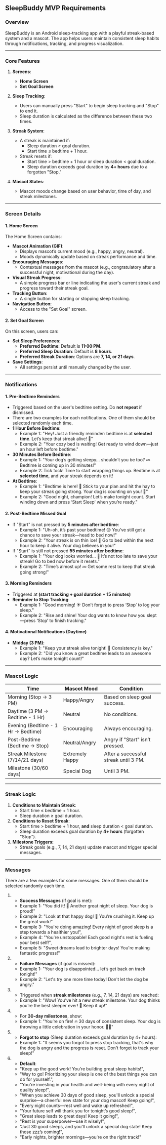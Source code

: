 
## **SleepBuddy MVP Requirements**

### **Overview**
SleepBuddy is an Android sleep-tracking app with a playful streak-based system and a mascot. The app helps users maintain consistent sleep habits through notifications, tracking, and progress visualization.

---

### **Core Features**
1. **Screens**:
    - **Home Screen**
    - **Set Goal Screen**

2. **Sleep Tracking**:
    - Users can manually press "Start" to begin sleep tracking and "Stop" to end it.
    - Sleep duration is calculated as the difference between these two times.

3. **Streak System**:
    - A streak is maintained if:
        - Sleep duration ≥ goal duration.
        - Start time ≤ bedtime + 1 hour.
    - Streak resets if:
        - Start time > bedtime + 1 hour or sleep duration < goal duration.
        - Sleep duration exceeds goal duration by **4+ hours** due to a forgotten "Stop."

4. **Mascot States**:
    - Mascot moods change based on user behavior, time of day, and streak milestones.

---

### **Screen Details**

#### **1. Home Screen**
The Home Screen contains:
- **Mascot Animation (GIF)**:
    - Displays mascot’s current mood (e.g., happy, angry, neutral).
    - Moods dynamically update based on streak performance and time.
- **Encouraging Messages**:
    - Contextual messages from the mascot (e.g., congratulatory after a successful night, motivational during the day).
- **Visual Streak Progress**:
    - A simple progress bar or line indicating the user's current streak and progress toward their streak goal.
- **Tracking Button**:
    - A single button for starting or stopping sleep tracking.
- **Navigation Button**:
    - Access to the "Set Goal" screen.


#### **2. Set Goal Screen**
On this screen, users can:
- **Set Sleep Preferences**:
    - **Preferred Bedtime**: Default is **11:00 PM**.
    - **Preferred Sleep Duration**: Default is **8 hours**.
    - **Preferred Streak Duration**: Options are **7, 14, or 21 days**.
- **Save Settings**:
    - All settings persist until manually changed by the user.

---

### **Notifications**

#### **1. Pre-Bedtime Reminders**
- Triggered based on the user's bedtime setting. Do **not repeat** if dismissed.
- There are two examples for each notifications. One of them should be selected randomly each time.
- **1 Hour Before Bedtime**:
    - Example 1: "Hey! Just a friendly reminder: bedtime is at **selected time**. Let’s keep that streak alive! 🐾"
    - Example 2: "Your cozy bed is waiting! Get ready to wind down—just an hour left before bedtime."
- **30 Minutes Before Bedtime**:
    - Example 1: "Your dog’s getting sleepy... shouldn’t you be too? 💤 Bedtime is coming up in 30 minutes!"
    - Example 2: Tick tock! Time to start wrapping things up. Bedtime is at **selected time**, and your streak depends on it!
- **At Bedtime**:
    - Example 1: "Bedtime is here! 🛌 Stick to your plan and hit the hay to keep your streak going strong. Your dog is counting on you! 🐾"
    - Example 2: "Good night, champion! Let’s make tonight count. Start winding down and press ‘Start Sleep’ when you’re ready."


#### **2. Post-Bedtime Missed Goal**
- If "Start" is not pressed by **5 minutes after bedtime**:
    - Example 1: "Uh-oh, it’s past your bedtime! 😔 You’ve still got a chance to save your streak—head to bed now!"
    - Example 2: "Your streak is on thin ice! 🐶 Go to bed within the next hour to keep it alive. Your dog believes in you!"
- If "Start" is still not pressed **55 minutes after bedtime**:
    - Example 1: "Your dog looks worried... 🐾 It’s not too late to save your streak! Go to bed now before it resets."
    - Example 2: "Time’s almost up! 💤 Get some rest to keep that streak going strong!"


#### **3. Morning Reminders**
- Triggered at **(start tracking + goal duration + 15 minutes)**
- **Reminder to Stop Tracking**:
    - Example 1: "Good morning! ☀️ Don’t forget to press ‘Stop’ to log your sleep."
    - Example 2: "Rise and shine! Your dog wants to know how you slept—press ‘Stop’ to finish tracking."



#### **4. Motivational Notifications (Daytime)**
- **Midday (3 PM)**:
    - Example 1: "Keep your streak alive tonight! 🐶 Consistency is key."
    - Example 2: "Did you know a great bedtime leads to an awesome day? Let’s make tonight count!"
 
---

### **Mascot Logic**
| **Time**                | **Mascot Mood**         | **Condition**                                    |
|-------------------------|-------------------------|------------------------------------------------|
| Morning (Stop -> 3 PM) | Happy/Angry            | Based on sleep goal success.                  |
| Daytime (3 PM -> Bedtime - 1 Hr) | Neutral                | No conditions.                                |
| Evening (Bedtime - 1 Hr -> Bedtime) | Encouraging     | Always encouraging.                           |
| Post-Bedtime (Bedtime -> Stop) | Neutral/Angry | Angry if "Start" isn’t pressed.              |
| Streak Milestone (7/14/21 days) | Extremely Happy   | After a successful streak until 3 PM.        |
| Milestone (30/60 days)  | Special Dog            | Until 3 PM.                                   |

---

### **Streak Logic**
1. **Conditions to Maintain Streak**:
    - Start time ≤ bedtime + 1 hour.
    - Sleep duration ≥ goal duration.
2. **Conditions to Reset Streak**:
    - Start time > bedtime + 1 hour, **and** sleep duration < goal duration.
    - Sleep duration exceeds goal duration by **4+ hours** (forgotten "Stop").
3. **Milestone Triggers**:
    - Streak goals (e.g., 7, 14, 21 days) update mascot and trigger special messages.

---
### **Messages**
There are a few examples for some messages. One of them should be selected randomly each time.
1. - **Success Messages** (if goal is met):
    - Example 1: "You did it! 🐾 Another great night of sleep. Your dog is proud!"
    - Example 2: "Look at that happy dog! 🐾 You’re crushing it. Keep up the great work!"
    - Example 3: "You're doing amazing! Every night of good sleep is a step towards a healthier you!",
    - Example 4: "You're unstoppable! Each good night's rest is fueling your best self!",
    - Example 5: "Sweet dreams lead to brighter days! You're making fantastic progress!"
2. - **Failure Messages** (if goal is missed):
    - Example 1: "Your dog is disappointed... let’s get back on track tonight!"
    - Example 2: "Let's try one more time today! Don't let the dog be angry."
3. - Triggered when **streak milestones** (e.g., 7, 14, 21 days) are reached:
    - Example 1: "Wow! You’ve hit a new streak milestone. Your dog thinks you’re the best sleeper ever! 🐾 Keep it up!"
4. - For **30-day milestones**, show:
    - Example 1: "You’re on fire! 🔥 30 days of consistent sleep. Your dog is throwing a little celebration in your honor. 🐶🎉"
5. - **Forgot to stop**  (Sleep duration exceeds goal duration by 4+ hours):
    - Example 1: "It seems you forgot to press stop tracking, that's why the dog is angry and the progress is reset. Don't forget to track your sleep!"
6. - **Default**:
    - "Keep up the good work! You're building great sleep habits!",
    - "Way to go! Prioritizing your sleep is one of the best things you can do for yourself.",
    - "You're investing in your health and well-being with every night of quality sleep!",
    - "When you achieve 30 days of good sleep, you'll unlock a special surprise—a cheerful new state for your dog mascot! Keep going!",
    - "Every night counts—rest well and wake up refreshed!",
    - "Your future self will thank you for tonight’s good sleep!",
    - "Great sleep leads to great days! Keep it going!",
    - "Rest is your superpower—use it wisely!",
    - "Just 30 good sleeps, and you'll unlock a special dog state! Keep those zzz’s coming!",
    - "Early nights, brighter mornings—you're on the right track!"

